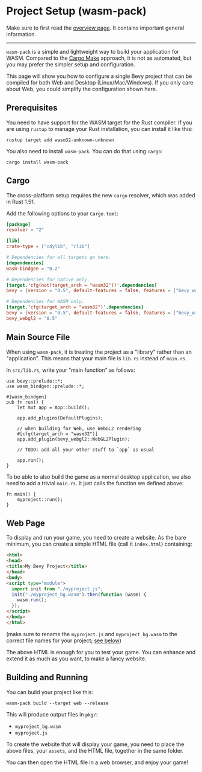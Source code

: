 # Project Setup (wasm-pack)

Make sure to first read the [overview page](../wasm.md). It contains important
general information.

---

`wasm-pack` is a simple and lightweight way to build your application for WASM.
Compared to the [Cargo Make](./cargo-make.md) approach, it is not as automated,
but you may prefer the simpler setup and configuration.

This page will show you how to configure a single Bevy project that can
be compiled for both Web and Desktop (Linux/Mac/Windows). If you only care
about Web, you could simplify the configuration shown here.

## Prerequisites

You need to have support for the WASM target for the Rust compiler. If you are
using `rustup` to manage your Rust installation, you can install it like this:

```shell
rustup target add wasm32-unknown-unknown
```

You also need to install `wasm-pack`. You can do that using `cargo`:

```shell
cargo install wasm-pack
```

## Cargo

The cross-platform setup requires the new `cargo` resolver, which was added
in Rust 1.51.

Add the following options to your `Cargo.toml`:

```toml
[package]
resolver = "2"

[lib]
crate-type = ["cdylib", "rlib"]

# Dependencies for all targets go here.
[dependencies]
wasm-bindgen = "0.2"

# Dependencies for native only.
[target.'cfg(not(target_arch = "wasm32"))'.dependencies]
bevy = {version = "0.5", default-features = false, features = ["bevy_wgpu", "bevy_winit", "render", "x11"]}

# Dependencies for WASM only.
[target.'cfg(target_arch = "wasm32")'.dependencies]
bevy = {version = "0.5", default-features = false, features = ["bevy_winit", "render"]}
bevy_webgl2 = "0.5"
```

## Main Source File

When using `wasm-pack`, it is treating the project as a "library" rather
than an "application". This means that your main file is `lib.rs` instead of
`main.rs`.

In `src/lib.rs`, write your "main function" as follows:

```rust,no_run,noplayground
use bevy::prelude::*;
use wasm_bindgen::prelude::*;

#[wasm_bindgen]
pub fn run() {
    let mut app = App::build();
    
    app.add_plugins(DefaultPlugins);

    // when building for Web, use WebGL2 rendering
    #[cfg(target_arch = "wasm32")]
    app.add_plugin(bevy_webgl2::WebGL2Plugin);
    
    // TODO: add all your other stuff to `app` as usual

    app.run();
}
```

To be able to also build the game as a normal desktop application, we also
need to add a trivial `main.rs`. It just calls the function we defined above:

```rust,no_run,noplayground
fn main() {
    myproject::run();
}
```

## Web Page

To display and run your game, you need to create a website. As the bare
minimum, you can create a simple HTML file (call it `index.html`) containing:

```html
<html>
<head>
<title>My Bevy Project</title>
</head>
<body>
<script type="module">
  import init from "./myproject.js";
  init("./myproject_bg.wasm").then(function (wasm) {
    wasm.run();
  });
</script>
</body>
</html>
```

(make sure to rename the `myproject.js` and `myproject_bg.wasm` to the
correct file names for your project; [see below](#building-and-running))

The above HTML is enough for you to test your game. You can enhance and
extend it as much as you want, to make a fancy website.

## Building and Running

You can build your project like this:

```shell
wasm-pack build --target web --release
```

This will produce output files in `pkg/`:
  - `myproject_bg.wasm`
  - `myproject.js`

To create the website that will display your game, you need to place the
above files, your `assets`, and the HTML file, together in the same folder.

You can then open the HTML file in a web browser, and enjoy your game!

